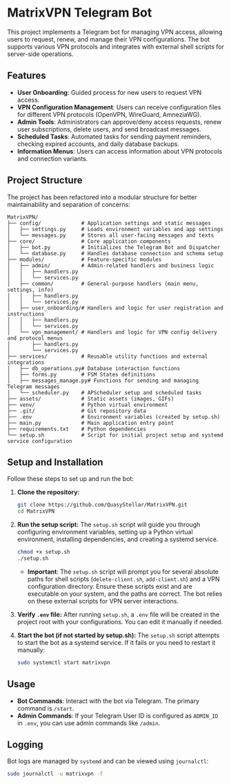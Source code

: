 # MatrixVPN Telegram Bot

This project implements a Telegram bot for managing VPN access, allowing users to request, renew, and manage their VPN configurations. The bot supports various VPN protocols and integrates with external shell scripts for server-side operations.

## Features

*   **User Onboarding**: Guided process for new users to request VPN access.
*   **VPN Configuration Management**: Users can receive configuration files for different VPN protocols (OpenVPN, WireGuard, AmneziaWG).
*   **Admin Tools**: Administrators can approve/deny access requests, renew user subscriptions, delete users, and send broadcast messages.
*   **Scheduled Tasks**: Automated tasks for sending payment reminders, checking expired accounts, and daily database backups.
*   **Information Menus**: Users can access information about VPN protocols and connection variants.

## Project Structure

The project has been refactored into a modular structure for better maintainability and separation of concerns:

```
MatrixVPN/
├── config/             # Application settings and static messages
│   ├── settings.py     # Loads environment variables and app settings
│   └── messages.py     # Stores all user-facing messages and texts
├── core/               # Core application components
│   ├── bot.py          # Initializes the Telegram Bot and Dispatcher
│   └── database.py     # Handles database connection and schema setup
├── modules/            # Feature-specific modules
│   ├── admin/          # Admin-related handlers and business logic
│   │   ├── handlers.py
│   │   └── services.py
│   ├── common/         # General-purpose handlers (main menu, settings, info)
│   │   ├── handlers.py
│   │   └── services.py
│   ├── user_onboarding/# Handlers and logic for user registration and instructions
│   │   ├── handlers.py
│   │   └── services.py
│   └── vpn_management/ # Handlers and logic for VPN config delivery and protocol menus
│       ├── handlers.py
│       └── services.py
├── services/           # Reusable utility functions and external integrations
│   ├── db_operations.py# Database interaction functions
│   ├── forms.py        # FSM States definitions
│   ├── messages_manage.py# Functions for sending and managing Telegram messages
│   └── scheduler.py    # APScheduler setup and scheduled tasks
├── assets/             # Static assets (images, GIFs)
├── venv/               # Python virtual environment
├── .git/               # Git repository data
├── .env                # Environment variables (created by setup.sh)
├── main.py             # Main application entry point
├── requirements.txt    # Python dependencies
└── setup.sh            # Script for initial project setup and systemd service configuration
```

## Setup and Installation

Follow these steps to set up and run the bot:

1.  **Clone the repository:**
    ```bash
    git clone https://github.com/QuasyStellar/MatrixVPN.git
    cd MatrixVPN
    ```

2.  **Run the setup script:**
    The `setup.sh` script will guide you through configuring environment variables, setting up a Python virtual environment, installing dependencies, and creating a systemd service.

    ```bash
    chmod +x setup.sh
    ./setup.sh
    ```
    *   **Important**: The `setup.sh` script will prompt you for several absolute paths for shell scripts (`delete-client.sh`, `add-client.sh`) and a VPN configuration directory. Ensure these scripts exist and are executable on your system, and the paths are correct. The bot relies on these external scripts for VPN server interactions.

3.  **Verify `.env` file:**
    After running `setup.sh`, a `.env` file will be created in the project root with your configurations. You can edit it manually if needed.

4.  **Start the bot (if not started by setup.sh):**
    The `setup.sh` script attempts to start the bot as a systemd service. If it fails or you need to restart it manually:
    ```bash
    sudo systemctl start matrixvpn
    ```

## Usage

*   **Bot Commands**: Interact with the bot via Telegram. The primary command is `/start`.
*   **Admin Commands**: If your Telegram User ID is configured as `ADMIN_ID` in `.env`, you can use admin commands like `/admin`.

## Logging

Bot logs are managed by `systemd` and can be viewed using `journalctl`:

```bash
sudo journalctl -u matrixvpn -f
```

